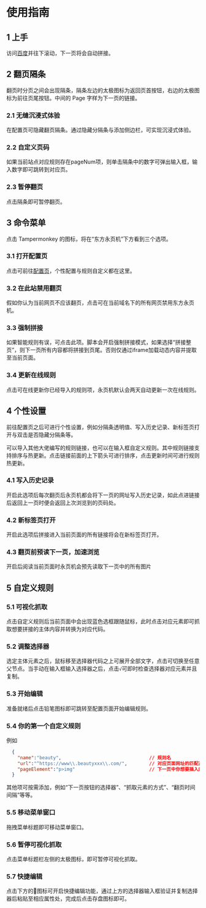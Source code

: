# 使用指南
## 1 上手
访问[百度](https://www.baidu.com/s?wd=%E4%B8%9C%E6%96%B9%E6%B0%B8%E9%A1%B5%E6%9C%BA&ie=utf-8&nojc=1)并往下滚动，下一页将会自动拼接。

## 2 翻页隔条
翻页时分页之间会出现隔条，隔条左边的太极图标为返回页首按钮，右边的太极图标为前往页尾按钮。中间的 Page 字样为下一页的链接。
### 2.1 无缝沉浸式体验
在配置页可隐藏翻页隔条。通过隐藏分隔条与添加侧边栏，可实现沉浸式体验。
### 2.2 自定义页码
如果当前站点对应规则存在pageNum项，则单击隔条中的数字可弹出输入框，输入数字即可跳转到对应页。
### 2.3 暂停翻页
点击隔条即可暂停翻页。

## 3 命令菜单
点击 Tampermonkey 的图标，将在“东方永页机”下方看到三个选项。
### 3.1 打开配置页
点击可前往[配置页](https://github.com/hoothin/UserScripts/tree/master/Pagetual)，个性配置与规则自定义都在这里。
### 3.2 在此站禁用翻页
假如你认为当前网页不应该翻页，点击可在当前域名下的所有网页禁用东方永页机。
### 3.3 强制拼接
如果智能规则有误，可点击此项。脚本会开启强制拼接模式，如果选择“拼接整页”，则下一页所有内容都将拼接到页尾。否则仅通过iframe加载动态内容并提取至当前页面。
### 3.4 更新在线规则
点击可在线更新你已经导入的规则项，永页机默认会两天自动更新一次在线规则。

## 4 个性设置
前往配置页之后可进行个性设置，例如分隔条透明值、写入历史记录、新标签页打开与双击是否隐藏分隔条等。

可以导入其他大佬编写的规则链接，也可以在输入框自定义规则。其中规则链接支持排序与热更新。点击链接前面的上下箭头可进行排序，点击更新时间可进行规则热更新。
### 4.1 写入历史记录
开启此选项后每次翻页后永页机都会将下一页的网址写入历史记录，如此点进链接后返回上一页时便会返回上次浏览到的页码处。
### 4.2 新标签页打开
开启此选项后拼接进入当前页面的所有链接将会在新标签页打开。
### 4.3 翻页前预读下一页，加速浏览
开启后阅读当前页面时永页机会预先读取下一页中的所有图片

## 5 自定义规则
### 5.1 可视化抓取
点击自定义规则后当前页面中会出现蓝色选框跟随鼠标，此时点击对应元素即可抓取想要拼接的主体内容并转换为对应代码。
### 5.2 调整选择器
选定主体元素之后，鼠标移至选择器代码之上可展开全部文字，点击可切换至任意父节点。当手动在输入框输入选择器之后，点击`√`可即时检查选择器对应元素并且复制。
### 5.3 开始编辑
准备就绪后点击铅笔图标即可跳转至配置页面开始编辑规则。
### 5.4 你的第一个自定义规则
例如
```JSON
  {
    "name":"beauty",                                // 规则名
    "url":"^https://www\\.beautyxxx\\.com/",        // 对应页面网址的匹配正则
    "pageElement":"p>img"                           // 下一页中你想要插入的元素
  }
```
其他项可按需添加，例如“下一页按钮的选择器”、“抓取元素的方式”、“翻页时间间隔”等等。
### 5.5 移动菜单窗口
拖拽菜单标题即可移动菜单窗口。
### 5.6 暂停可视化抓取
点击菜单标题栏左侧的太极图标，即可暂停可视化抓取。
### 5.7 快捷编辑
点击下方的🔽图标可开启快捷编辑功能，通过上方的选择器输入框验证并复制选择器后粘贴至相应属性处，完成后点击存盘图标即可。
